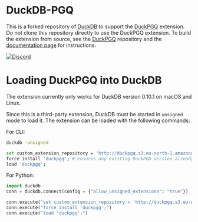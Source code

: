# DuckDB-PGQ

This is a forked repository of [DuckDB](https://github.com/duckdb/duckdb) to support the [DuckPGQ](https://github.com/cwida/duckpgq-extension) extension.
Do not clone this repository directly to use the DuckPGQ extension.
To build the extension from source, see the [DuckPGQ](https://github.com/cwida/duckpgq-extension) repository 
and the [documentation page](https://duckpgq.notion.site/duckpgq/b8ac652667964f958bfada1c3e53f1bb?v=3b47a8d44bdf4e0c8b503bf23f1b76f2) for instructions.

[![Discord](https://discordapp.com/api/guilds/1225369321077866496/widget.png?style=banner3)](https://discord.gg/8X95XHhQB7)

# Loading DuckPGQ into DuckDB
The extension currently only works for DuckDB version 0.10.1 on macOS and Linux. 


Since this is a third-party extension, DuckDB must be started in `unsigned` mode to load it. The extension can be loaded with the following commands: 

For CLI:
```bash
duckdb -unsigned

set custom_extension_repository = 'http://duckpgq.s3.eu-north-1.amazonaws.com';
force install 'duckpgq'; # ensures any existing DuckPGQ version already installed is overwritten
load 'duckpgq';
```

For Python:
```python
import duckdb 
conn = duckdb.connect(config = {"allow_unsigned_extensions": "true"})

conn.execute("set custom_extension_repository = 'http://duckpgq.s3.eu-north-1.amazonaws.com';")
conn.execute("force install 'duckpgq';")
conn.execute("load 'duckpgq';")
```

